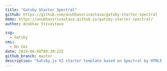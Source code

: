 ```yaml
---
title: "Gatsby Starter Spectral"
github: https://github.com/anubhavsrivastava/gatsby-starter-spectral
demo: https://anubhavsrivastava.github.io/gatsby-starter-spectral/
author: Anubhav Srivastava

ssg:
  - Gatsby
cms:
  - No Cms
date: 2019-06-08T08:30:22Z
github_branch: master
description: "Gatsby.js V2 starter template based on Spectral by HTML5 UP"
---
```

